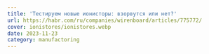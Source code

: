 ```yaml
---
title: 'Тестируем новые ионисторы: взорвутся или нет?'
url: https://habr.com/ru/companies/wirenboard/articles/775772/
cover: ionistores/ionistores.webp
date: 2023-11-23
category: manufactoring
---
```

